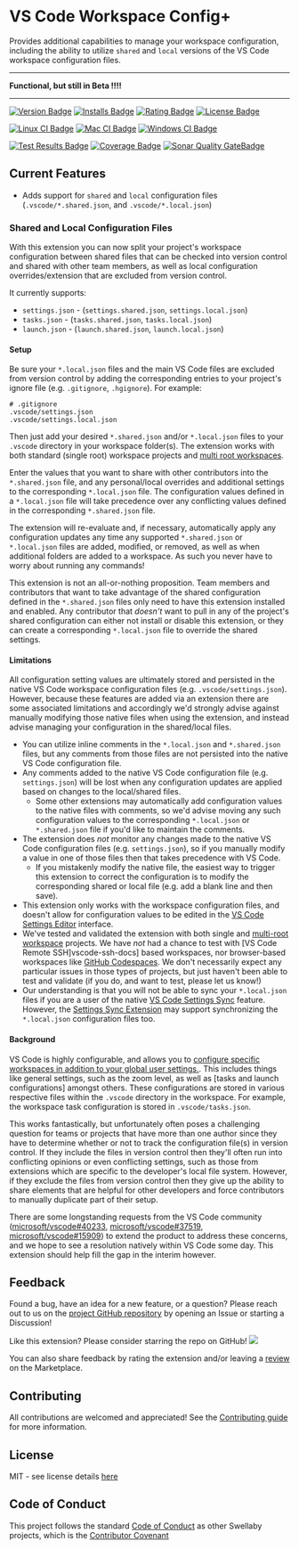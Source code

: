 # VS Code Workspace Config+

Provides additional capabilities to manage your workspace configuration, including the ability to utilize `shared` and `local` versions of the VS Code workspace configuration files.

---

**Functional, but still in Beta !!!!**

---

[![Version Badge][version-badge]][ext-url]
[![Installs Badge][installs-badge]][ext-url]
[![Rating Badge][rating-badge]][ext-url]
[![License Badge][license-badge]][license-url]

[![Linux CI Badge][linux-ci-badge]][linux-ci-url]
[![Mac CI Badge][mac-ci-badge]][mac-ci-url]
[![Windows CI Badge][windows-ci-badge]][windows-ci-url]

[![Test Results Badge][tests-badge]][tests-url]
[![Coverage Badge][coverage-badge]][coverage-url]
[![Sonar Quality GateBadge][quality-gate-badge]][sonar-project-url]

## Current Features

- Adds support for `shared` and `local` configuration files (`.vscode/*.shared.json`, and `.vscode/*.local.json`)

### Shared and Local Configuration Files

With this extension you can now split your project's workspace configuration between shared files that can be checked into version control and shared with other team members, as well as local configuration overrides/extension that are excluded from version control.

It currently supports:

- `settings.json` - (`settings.shared.json`, `settings.local.json`)
- `tasks.json` - (`tasks.shared.json`, `tasks.local.json`)
- `launch.json` - (`launch.shared.json`, `launch.local.json`)

#### Setup

Be sure your `*.local.json` files and the main VS Code files are excluded from version control by adding the corresponding entries to your project's ignore file (e.g. `.gitignore`, `.hgignore`). For example:

```
# .gitignore
.vscode/settings.json
.vscode/settings.local.json
```

Then just add your desired `*.shared.json` and/or `*.local.json` files to your `.vscode` directory in your workspace folder(s). The extension works with both standard (single root) workspace projects and [multi root workspaces][multi-root-workspace-docs].

Enter the values that you want to share with other contributors into the `*.shared.json` file, and any personal/local overrides and additional settings to the corresponding `*.local.json` file. The configuration values defined in a `*.local.json` file will take precedence over any conflicting values defined in the corresponding `*.shared.json` file.

The extension will re-evaluate and, if necessary, automatically apply any configuration updates any time any supported `*.shared.json` or `*.local.json` files are added, modified, or removed, as well as when additional folders are added to a workspace. As such you never have to worry about running any commands!

This extension is not an all-or-nothing proposition. Team members and contributors that want to take advantage of the shared configuration defined in the `*.shared.json` files only need to have this extension installed and enabled. Any contributor that _doesn't_ want to pull in any of the project's shared configuration can either not install or disable this extension, or they can create a corresponding `*.local.json` file to override the shared settings.

[multi-root-workspace-docs]: https://code.visualstudio.com/docs/editor/multi-root-workspaces

#### Limitations

All configuration setting values are ultimately stored and persisted in the native VS Code workspace configuration files (e.g. `.vscode/settings.json`). However, because these features are added via an extension there are some associated limitations and accordingly we'd strongly advise against manually modifying those native files when using the extension, and instead advise managing your configuration in the shared/local files.

- You can utilize inline comments in the `*.local.json` and `*.shared.json` files, but any comments from those files are not persisted into the native VS Code configuration file.
- Any comments added to the native VS Code configuration file (e.g. `settings.json`) will be lost when any configuration updates are applied based on changes to the local/shared files.
  - Some other extensions may automatically add configuration values to the native files with comments, so we'd advise moving any such configuration values to the corresponding `*.local.json` or `*.shared.json` file if you'd like to maintain the comments.
- The extension does _not_ monitor any changes made to the native VS Code configuration files (e.g. `settings.json`), so if you manually modify a value in one of those files then that takes precedence with VS Code.
  - If you mistakenly modify the native file, the easiest way to trigger this extension to correct the configuration is to modify the corresponding shared or local file (e.g. add a blank line and then save).
- This extension only works with the workspace configuration files, and doesn't allow for configuration values to be edited in the [VS Code Settings Editor][vscode-settings-editor-docs] interface.
- We've tested and validated the extension with both single and [multi-root workspace][vscode-multiroot-docs] projects. We have _not_ had a chance to test with [VS Code Remote SSH]vscode-ssh-docs] based workspaces, nor browser-based workspaces like [GitHub Codespaces][github-codespaces-docs]. We don't necessarily expect any particular issues in those types of projects, but just haven't been able to test and validate (if you do, and want to test, please let us know!)
- Our understanding is that you will not be able to sync your `*.local.json` files if you are a user of the native [VS Code Settings Sync][vscode-settings-sync] feature. However, the [Settings Sync Extension][settings-sync-ext] may support synchronizing the `*.local.json` configuration files too.

[vscode-settings-editor-docs]: https://code.visualstudio.com/docs/getstarted/settings#_settings-editor
[vscode-multiroot-docs]: https://code.visualstudio.com/docs/editor/multi-root-workspaces
[vscode-ssh-docs]: https://code.visualstudio.com/docs/remote/ssh
[github-codespaces-docs]: https://github.com/features/codespaces
[vscode-settings-sync]: https://code.visualstudio.com/docs/editor/settings-sync
[settings-sync-ext]: https://marketplace.visualstudio.com/items?itemName=Shan.code-settings-sync

#### Background

VS Code is highly configurable, and allows you to [configure specific workspaces in addition to your global user settings.]([vscode-settings-docs]). This includes things like general settings, such as the zoom level, as well as [tasks and launch configurations] amongst others. These configurations are stored in various respective files within the `.vscode` directory in the workspace. For example, the workspace task configuration is stored in `.vscode/tasks.json`.

This works fantastically, but unfortunately often poses a challenging question for teams or projects that have more than one author since they have to determine whether or not to track the configuration file(s) in version control. If they include the files in version control then they'll often run into conflicting opinions or even conflicting settings, such as those from extensions which are specific to the developer's local file system. However, if they exclude the files from version control then they give up the ability to share elements that are helpful for other developers and force contributors to manually duplicate part of their setup.

There are some longstanding requests from the VS Code community ([microsoft/vscode#40233][vscode-github-issue-40233], [microsoft/vscode#37519][vscode-github-issue-37519], [microsoft/vscode#15909][vscode-github-issue-15909]) to extend the product to address these concerns, and we hope to see a resolution natively within VS Code some day. This extension should help fill the gap in the interim however.

[vscode-settings-docs]: https://code.visualstudio.com/docs/getstarted/settings
[tasks-launch-docs]: https://code.visualstudio.com/docs/editor/workspaces#_workspace-tasks-and-launch-configurations
[vscode-github-issue-40233]: https://github.com/microsoft/vscode/issues/40233
[vscode-github-issue-37519]: https://github.com/microsoft/vscode/issues/37519
[vscode-github-issue-15909]: https://github.com/microsoft/vscode/issues/15909

## Feedback

Found a bug, have an idea for a new feature, or a question? Please reach out to us on the [project GitHub repository][github-repo-url] by opening an Issue or starting a Discussion!

Like this extension? Please consider starring the repo on GitHub! ![][stars-badge]

You can also share feedback by rating the extension and/or leaving a [review][marketplace-reviews-url] on the Marketplace.

[stars-badge]: https://img.shields.io/github/stars/swellaby/vscode-workspace-config-plus?style=social
[marketplace-reviews-url]: https://marketplace.visualstudio.com/items?itemName=swellaby.workspace-config-plus&ssr=false#review-details

## Contributing

All contributions are welcomed and appreciated! See the [Contributing guide](./CONTRIBUTING.md) for more information.

## License

MIT - see license details [here][license-url]

## Code of Conduct

This project follows the standard [Code of Conduct](https://github.com/swellaby/.github/blob/master/CODE_OF_CONDUCT.md) as other Swellaby projects, which is the [Contributor Covenant](https://www.contributor-covenant.org/)

[installs-badge]: https://img.shields.io/vscode-marketplace/i/swellaby.workspace-config-plus?style=flat-square&label=installs
[version-badge]: https://img.shields.io/vscode-marketplace/v/swellaby.workspace-config-plus?style=flat-square&label=version
[rating-badge]: https://img.shields.io/vscode-marketplace/r/swellaby.workspace-config-plus?style=flat-square
[ext-url]: https://marketplace.visualstudio.com/items?itemName=swellaby.workspace-config-plus
[license-url]: https://github.com/swellaby/vscode-workspace-config-plus/blob/main/LICENSE
[license-badge]: https://img.shields.io/github/license/swellaby/vscode-workspace-config-plus?style=flat-square&color=blue
[linux-ci-badge]: https://img.shields.io/github/workflow/status/swellaby/vscode-workspace-config-plus/linux-ci/main?label=linux%20build&style=flat-square
[linux-ci-url]: https://github.com/swellaby/vscode-workspace-config-plus/actions/workflows/linux.yml?query=branch%3Amain
[mac-ci-badge]: https://img.shields.io/github/workflow/status/swellaby/vscode-workspace-config-plus/macos-ci/main?label=mac%20build&style=flat-square
[mac-ci-url]: https://github.com/swellaby/vscode-workspace-config-plus/actions/workflows/mac.yml?query=branch%3Amain
[windows-ci-badge]: https://img.shields.io/github/workflow/status/swellaby/vscode-workspace-config-plus/windows-ci/main?label=windows%20build&style=flat-square
[windows-ci-url]: https://github.com/swellaby/vscode-workspace-config-plus/actions/workflows/windows.yml?query=branch%3Amain
[coverage-badge]: https://img.shields.io/codecov/c/github/swellaby/vscode-workspace-config-plus/main?style=flat-square
[coverage-url]: https://codecov.io/gh/swellaby/vscode-workspace-config-plus
[tests-badge]: https://img.shields.io/sonar/tests/swellaby:vscode-workspace-config-plus?server=https%3A%2F%2Fsonarcloud.io&style=flat-square
[tests-url]: https://sonarcloud.io/component_measures?id=swellaby%3Avscode-workspace-config-plus&metric=test_success_density&selected=swellaby%3Avscode-workspace-config-plus%3Atests%2Funit%2Fwatcher.js&view=list
[quality-gate-badge]: https://img.shields.io/sonar/quality_gate/swellaby:vscode-workspace-config-plus?server=https%3A%2F%2Fsonarcloud.io&style=flat-square
[sonar-project-url]: https://sonarcloud.io/project/overview?id=swellaby%3Avscode-workspace-config-plus
[github-repo-url]: https://github.com/swellaby/vscode-workspace-config-plus
